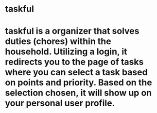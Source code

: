 # taskful

# taskful is a organizer that solves duties (chores) within the household. Utilizing a login, it redirects you to the page of tasks where you can select a task based on points and priority. Based on the selection chosen, it will show up on your personal user profile.
